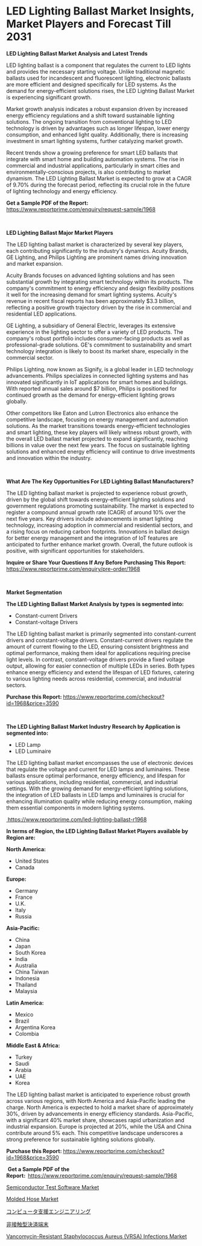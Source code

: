 <p><h1>LED Lighting Ballast Market Insights, Market Players and Forecast Till 2031</h1></p><p><strong>LED Lighting Ballast Market Analysis and Latest Trends</strong></p>
<p><p>LED lighting ballast is a component that regulates the current to LED lights and provides the necessary starting voltage. Unlike traditional magnetic ballasts used for incandescent and fluorescent lighting, electronic ballasts are more efficient and designed specifically for LED systems. As the demand for energy-efficient solutions rises, the LED Lighting Ballast Market is experiencing significant growth.</p><p>Market growth analysis indicates a robust expansion driven by increased energy efficiency regulations and a shift toward sustainable lighting solutions. The ongoing transition from conventional lighting to LED technology is driven by advantages such as longer lifespan, lower energy consumption, and enhanced light quality. Additionally, there is increasing investment in smart lighting systems, further catalyzing market growth.</p><p>Recent trends show a growing preference for smart LED ballasts that integrate with smart home and building automation systems. The rise in commercial and industrial applications, particularly in smart cities and environmentally-conscious projects, is also contributing to market dynamism. The LED Lighting Ballast Market is expected to grow at a CAGR of 9.70% during the forecast period, reflecting its crucial role in the future of lighting technology and energy efficiency.</p></p>
<p><strong>Get a Sample PDF of the Report:&nbsp;</strong> <a href="https://www.reportprime.com/enquiry/request-sample/1968">https://www.reportprime.com/enquiry/request-sample/1968</a></p>
<p>&nbsp;</p>
<p><strong>LED Lighting Ballast Major Market Players</strong></p>
<p><p>The LED lighting ballast market is characterized by several key players, each contributing significantly to the industry's dynamics. Acuity Brands, GE Lighting, and Philips Lighting are prominent names driving innovation and market expansion.</p><p>Acuity Brands focuses on advanced lighting solutions and has seen substantial growth by integrating smart technology within its products. The company's commitment to energy efficiency and design flexibility positions it well for the increasing demand for smart lighting systems. Acuity's revenue in recent fiscal reports has been approximately $3.3 billion, reflecting a positive growth trajectory driven by the rise in commercial and residential LED applications.</p><p>GE Lighting, a subsidiary of General Electric, leverages its extensive experience in the lighting sector to offer a variety of LED products. The company's robust portfolio includes consumer-facing products as well as professional-grade solutions. GE's commitment to sustainability and smart technology integration is likely to boost its market share, especially in the commercial sector.</p><p>Philips Lighting, now known as Signify, is a global leader in LED technology advancements. Philips specializes in connected lighting systems and has innovated significantly in IoT applications for smart homes and buildings. With reported annual sales around $7 billion, Philips is positioned for continued growth as the demand for energy-efficient lighting grows globally.</p><p>Other competitors like Eaton and Lutron Electronics also enhance the competitive landscape, focusing on energy management and automation solutions. As the market transitions towards energy-efficient technologies and smart lighting, these key players will likely witness robust growth, with the overall LED ballast market projected to expand significantly, reaching billions in value over the next few years. The focus on sustainable lighting solutions and enhanced energy efficiency will continue to drive investments and innovation within the industry.</p></p>
<p>&nbsp;</p>
<p><strong>What Are The Key Opportunities For LED Lighting Ballast Manufacturers?</strong></p>
<p><p>The LED lighting ballast market is projected to experience robust growth, driven by the global shift towards energy-efficient lighting solutions and government regulations promoting sustainability. The market is expected to register a compound annual growth rate (CAGR) of around 10% over the next five years. Key drivers include advancements in smart lighting technology, increasing adoption in commercial and residential sectors, and a rising focus on reducing carbon footprints. Innovations in ballast design for better energy management and the integration of IoT features are anticipated to further enhance market growth. Overall, the future outlook is positive, with significant opportunities for stakeholders.</p></p>
<p><strong>Inquire or Share Your Questions If Any Before Purchasing This Report:</strong> <a href="https://www.reportprime.com/enquiry/pre-order/1968">https://www.reportprime.com/enquiry/pre-order/1968</a></p>
<p>&nbsp;</p>
<p><strong>Market Segmentation</strong></p>
<p><strong>The LED Lighting Ballast Market Analysis by types is segmented into:</strong></p>
<p><ul><li>Constant-current Drivers</li><li>Constant-voltage Drivers</li></ul></p>
<p><p>The LED lighting ballast market is primarily segmented into constant-current drivers and constant-voltage drivers. Constant-current drivers regulate the amount of current flowing to the LED, ensuring consistent brightness and optimal performance, making them ideal for applications requiring precise light levels. In contrast, constant-voltage drivers provide a fixed voltage output, allowing for easier connection of multiple LEDs in series. Both types enhance energy efficiency and extend the lifespan of LED fixtures, catering to various lighting needs across residential, commercial, and industrial sectors.</p></p>
<p><strong>Purchase this Report:&nbsp;</strong><a href="https://www.reportprime.com/checkout?id=1968&price=3590">https://www.reportprime.com/checkout?id=1968&price=3590</a></p>
<p>&nbsp;</p>
<p><strong>The LED Lighting Ballast Market Industry Research by Application is segmented into:</strong></p>
<p><ul><li>LED Lamp</li><li>LED Luminaire</li></ul></p>
<p><p>The LED lighting ballast market encompasses the use of electronic devices that regulate the voltage and current for LED lamps and luminaires. These ballasts ensure optimal performance, energy efficiency, and lifespan for various applications, including residential, commercial, and industrial settings. With the growing demand for energy-efficient lighting solutions, the integration of LED ballasts in LED lamps and luminaires is crucial for enhancing illumination quality while reducing energy consumption, making them essential components in modern lighting systems.</p></p>
<p><a href="https://www.reportprime.com/led-lighting-ballast-r1968">&nbsp;https://www.reportprime.com/led-lighting-ballast-r1968</a></p>
<p><strong>In terms of Region, the LED Lighting Ballast Market Players available by Region are:</strong></p>
<p>
    <p> <strong> North America: </strong>
        <ul>
            <li>United States</li>
            <li>Canada</li>
        </ul>
        </p> 
    <p> <strong> Europe: </strong>
        <ul>
            <li>Germany</li>
            <li>France</li>
            <li>U.K.</li>
            <li>Italy</li>
            <li>Russia</li>
        </ul>
        </p> 
    <p> <strong> Asia-Pacific: </strong>
        <ul>
            <li>China</li>
            <li>Japan</li>
            <li>South Korea</li>
            <li>India</li>
            <li>Australia</li>
            <li>China Taiwan</li>
            <li>Indonesia</li>
            <li>Thailand</li>
            <li>Malaysia</li>
        </ul>
        </p> 
    <p> <strong> Latin America: </strong>
        <ul>
            <li>Mexico</li>
            <li>Brazil</li>
            <li>Argentina Korea</li>
            <li>Colombia</li>
        </ul>
        </p> 
    <p> <strong> Middle East & Africa: </strong>
        <ul>
            <li>Turkey</li>
            <li>Saudi</li>
            <li>Arabia</li>
            <li>UAE</li>
            <li>Korea</li>
        </ul>
    </p>
    </p>
<p><p>The LED lighting ballast market is anticipated to experience robust growth across various regions, with North America and Asia-Pacific leading the charge. North America is expected to hold a market share of approximately 30%, driven by advancements in energy efficiency standards. Asia-Pacific, with a significant 40% market share, showcases rapid urbanization and industrial expansion. Europe is projected at 20%, while the USA and China contribute around 5% each. This competitive landscape underscores a strong preference for sustainable lighting solutions globally.</p></p>
<p><strong>Purchase this Report: </strong><a href="https://www.reportprime.com/checkout?id=1968&price=3590">https://www.reportprime.com/checkout?id=1968&price=3590</a></p>
<p>&nbsp;<strong>Get a Sample PDF of the Report:&nbsp;&nbsp;</strong><a href="https://www.reportprime.com/enquiry/request-sample/1968">https://www.reportprime.com/enquiry/request-sample/1968</a></p>
<p><strong></strong></p>
<p><p><a href="https://medium.com/@enosstark/global-semiconductor-test-software-industry-analysis-share-growth-trends-and-forecast-2024-to-c096d2ecd95f">Semiconductor Test Software Market</a></p><p><a href="https://www.linkedin.com/pulse/molded-hose-market-size-growth-trends-statistics-forecasts-im1ic?trackingId=HWjEH6VaSX%2BmX%2FeRPIq5cA%3D%3D">Molded Hose Market</a></p><p><a href="https://medium.com/@georgeannauce/%E6%AC%A1%E3%81%AE%E6%96%87%E3%82%92%E6%97%A5%E6%9C%AC%E8%AA%9E%E3%81%AB%E7%BF%BB%E8%A8%B3%E3%81%99%E3%82%8B%E3%81%A8-%E3%82%B0%E3%83%AD%E3%83%BC%E3%83%90%E3%83%AB%E3%82%B3%E3%83%B3%E3%83%94%E3%83%A5%E3%83%BC%E3%82%BF%E6%94%AF%E6%8F%B4%E5%B7%A5%E5%AD%A6%E5%B8%82%E5%A0%B4%E8%A6%8F%E6%A8%A1-%E3%82%B7%E3%82%A7%E3%82%A2%E5%88%86%E6%9E%90-%E8%A3%BD%E5%93%81%E3%82%BF%E3%82%A4%E3%83%97%E5%88%A5-%E3%82%A2%E3%83%97%E3%83%AA%E3%82%B1%E3%83%BC%E3%82%B7%E3%83%A7%E3%83%B3%E5%88%A5-%E5%9C%B0%E5%9F%9F%E5%88%A5-%E4%BA%88%E6%B8%AC-2024%E5%B9%B4-2031%E5%B9%B4-ea50a8d96ae4">コンピュータ支援エンジニアリング</a></p><p><a href="https://medium.com/@georgeannauce/%E3%82%B0%E3%83%AD%E3%83%BC%E3%83%90%E3%83%AB%E9%9D%9E%E6%8E%A5%E8%A7%A6%E5%9E%8B%E6%B1%BA%E6%B8%88%E7%AB%AF%E6%9C%AB%E5%B8%82%E5%A0%B4%E3%81%AE%E5%8B%95%E5%90%91-%E4%BA%88%E6%B8%AC-%E3%81%8A%E3%82%88%E3%81%B3%E5%BD%B1%E9%9F%BF%E5%88%86%E6%9E%90-2024%E5%B9%B4-2031%E5%B9%B4-%E3%82%92168%E3%83%9A%E3%83%BC%E3%82%B8%E3%81%A7%E7%B4%B9%E4%BB%8B-8cbda02911d9">非接触型決済端末</a></p><p><a href="https://issuu.com/reportprime-2/docs/vancomycin-resistant-staphylococcus_449119af98bb20">Vancomycin-Resistant Staphylococcus Aureus (VRSA) Infections Market</a></p></p>